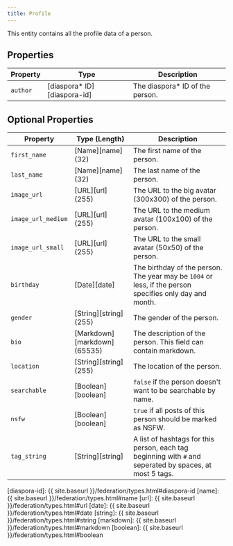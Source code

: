 ```yaml
---
title: Profile
---
```


This entity contains all the profile data of a person.

## Properties

| Property | Type                         | Description                      |
| -------- | ---------------------------- | -------------------------------- |
| `author` | [diaspora\* ID][diaspora-id] | The diaspora\* ID of the person. |

## Optional Properties

| Property           | Type (Length)                | Description                                                                                              |
| ------------------ | ---------------------------- | -------------------------------------------------------------------------------------------------------- |
| `first_name`       | [Name][name] (32)            | The first name of the person.                                                                            |
| `last_name`        | [Name][name] (32)            | The last name of the person.                                                                             |
| `image_url`        | [URL][url] (255)             | The URL to the big avatar (300x300) of the person.                                                       |
| `image_url_medium` | [URL][url] (255)             | The URL to the medium avatar (100x100) of the person.                                                    |
| `image_url_small`  | [URL][url] (255)             | The URL to the small avatar (50x50) of the person.                                                       |
| `birthday`         | [Date][date]                 | The birthday of the person. The year may be `1004` or less, if the person specifies only day and month.  |
| `gender`           | [String][string] (255)       | The gender of the person.                                                                                |
| `bio`              | [Markdown][markdown] (65535) | The description of the person. This field can contain markdown.                                          |
| `location`         | [String][string] (255)       | The location of the person.                                                                              |
| `searchable`       | [Boolean][boolean]           | `false` if the person doesn't want to be searchable by name.                                             |
| `nsfw`             | [Boolean][boolean]           | `true` if all posts of this person should be marked as NSFW.                                             |
| `tag_string`       | [String][string]             | A list of hashtags for this person, each tag beginning with `#` and seperated by spaces, at most 5 tags. |

[diaspora-id]: {{ site.baseurl }}/federation/types.html#diaspora-id
[name]: {{ site.baseurl }}/federation/types.html#name
[url]: {{ site.baseurl }}/federation/types.html#url
[date]: {{ site.baseurl }}/federation/types.html#date
[string]: {{ site.baseurl }}/federation/types.html#string
[markdown]: {{ site.baseurl }}/federation/types.html#markdown
[boolean]: {{ site.baseurl }}/federation/types.html#boolean
